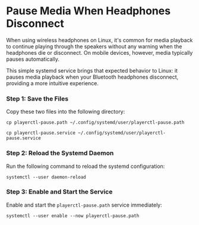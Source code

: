 # Pause Media When Headphones Disconnect

When using wireless headphones on Linux, it's common for media playback to continue playing through the speakers without any warning when the headphones die or disconnect. On mobile devices, however, media typically pauses automatically.

This simple systemd service brings that expected behavior to Linux: it pauses media playback when your Bluetooth headphones disconnect, providing a more intuitive experience.

### Step 1: Save the Files
Copy these two files into the following directory:
```
cp playerctl-pause.path ~/.config/systemd/user/playerctl-pause.path
```
```
cp playerctl-pause.service ~/.config/systemd/user/playerctl-pause.service
```

### Step 2: Reload the Systemd Daemon
Run the following command to reload the systemd configuration:
```
systemctl --user daemon-reload
```

### Step 3: Enable and Start the Service
Enable and start the `playerctl-pause.path` service immediately:
```
systemctl --user enable --now playerctl-pause.path
```
